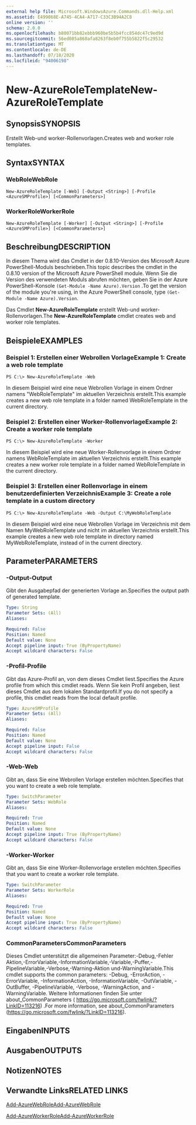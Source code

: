 ```yaml
---
external help file: Microsoft.WindowsAzure.Commands.dll-Help.xml
ms.assetid: E499868E-A745-4CA4-A717-C33C3B94A2C8
online version: ''
schema: 2.0.0
ms.openlocfilehash: b80071bb82ebbb960be5b5b4fcc854dc47c9ed9d
ms.sourcegitcommit: 56ed085a868afa8263f8eb0f755b5822f5c29532
ms.translationtype: MT
ms.contentlocale: de-DE
ms.lasthandoff: 07/18/2020
ms.locfileid: "94006198"
---
```

# <span data-ttu-id="0c8a9-101">New-AzureRoleTemplate</span><span class="sxs-lookup"><span data-stu-id="0c8a9-101">New-AzureRoleTemplate</span></span>

## <span data-ttu-id="0c8a9-102">Synopsis</span><span class="sxs-lookup"><span data-stu-id="0c8a9-102">SYNOPSIS</span></span>
<span data-ttu-id="0c8a9-103">Erstellt Web-und worker-Rollenvorlagen.</span><span class="sxs-lookup"><span data-stu-id="0c8a9-103">Creates web and worker role templates.</span></span>

## <span data-ttu-id="0c8a9-104">Syntax</span><span class="sxs-lookup"><span data-stu-id="0c8a9-104">SYNTAX</span></span>

### <span data-ttu-id="0c8a9-105">WebRole</span><span class="sxs-lookup"><span data-stu-id="0c8a9-105">WebRole</span></span>
```
New-AzureRoleTemplate [-Web] [-Output <String>] [-Profile <AzureSMProfile>] [<CommonParameters>]
```

### <span data-ttu-id="0c8a9-106">WorkerRole</span><span class="sxs-lookup"><span data-stu-id="0c8a9-106">WorkerRole</span></span>
```
New-AzureRoleTemplate [-Worker] [-Output <String>] [-Profile <AzureSMProfile>] [<CommonParameters>]
```

## <span data-ttu-id="0c8a9-107">Beschreibung</span><span class="sxs-lookup"><span data-stu-id="0c8a9-107">DESCRIPTION</span></span>
<span data-ttu-id="0c8a9-108">In diesem Thema wird das Cmdlet in der 0.8.10-Version des Microsoft Azure PowerShell-Moduls beschrieben.</span><span class="sxs-lookup"><span data-stu-id="0c8a9-108">This topic describes the cmdlet in the 0.8.10 version of the Microsoft Azure PowerShell module.</span></span>
<span data-ttu-id="0c8a9-109">Wenn Sie die Version des verwendeten Moduls abrufen möchten, geben Sie in der Azure PowerShell-Konsole `(Get-Module -Name Azure).Version` .</span><span class="sxs-lookup"><span data-stu-id="0c8a9-109">To get the version of the module you're using, in the Azure PowerShell console, type `(Get-Module -Name Azure).Version`.</span></span>

<span data-ttu-id="0c8a9-110">Das Cmdlet **New-AzureRoleTemplate** erstellt Web-und worker-Rollenvorlagen.</span><span class="sxs-lookup"><span data-stu-id="0c8a9-110">The **New-AzureRoleTemplate** cmdlet creates web and worker role templates.</span></span>

## <span data-ttu-id="0c8a9-111">Beispiele</span><span class="sxs-lookup"><span data-stu-id="0c8a9-111">EXAMPLES</span></span>

### <span data-ttu-id="0c8a9-112">Beispiel 1: Erstellen einer Webrollen Vorlage</span><span class="sxs-lookup"><span data-stu-id="0c8a9-112">Example 1: Create a web role template</span></span>
```
PS C:\> New-AzureRoleTemplate -Web
```

<span data-ttu-id="0c8a9-113">In diesem Beispiel wird eine neue Webrollen Vorlage in einem Ordner namens "WebRoleTemplate" im aktuellen Verzeichnis erstellt.</span><span class="sxs-lookup"><span data-stu-id="0c8a9-113">This example creates a new web role template in a folder named WebRoleTemplate in the current directory.</span></span>

### <span data-ttu-id="0c8a9-114">Beispiel 2: Erstellen einer Worker-Rollenvorlage</span><span class="sxs-lookup"><span data-stu-id="0c8a9-114">Example 2: Create a worker role template</span></span>
```
PS C:\> New-AzureRoleTemplate -Worker
```

<span data-ttu-id="0c8a9-115">In diesem Beispiel wird eine neue Worker-Rollenvorlage in einem Ordner namens WebRoleTemplate im aktuellen Verzeichnis erstellt.</span><span class="sxs-lookup"><span data-stu-id="0c8a9-115">This example creates a new worker role template in a folder named WebRoleTemplate in the current directory.</span></span>

### <span data-ttu-id="0c8a9-116">Beispiel 3: Erstellen einer Rollenvorlage in einem benutzerdefinierten Verzeichnis</span><span class="sxs-lookup"><span data-stu-id="0c8a9-116">Example 3: Create a role template in a custom directory</span></span>
```
PS C:\> New-AzureRoleTemplate -Web -Output C:\MyWebRoleTemplate
```

<span data-ttu-id="0c8a9-117">In diesem Beispiel wird eine neue Webrollen Vorlage im Verzeichnis mit dem Namen MyWebRoleTemplate und nicht im aktuellen Verzeichnis erstellt.</span><span class="sxs-lookup"><span data-stu-id="0c8a9-117">This example creates a new web role template in directory named MyWebRoleTemplate, instead of in the current directory.</span></span>

## <span data-ttu-id="0c8a9-118">Parameter</span><span class="sxs-lookup"><span data-stu-id="0c8a9-118">PARAMETERS</span></span>

### <span data-ttu-id="0c8a9-119">-Output</span><span class="sxs-lookup"><span data-stu-id="0c8a9-119">-Output</span></span>
<span data-ttu-id="0c8a9-120">Gibt den Ausgabepfad der generierten Vorlage an.</span><span class="sxs-lookup"><span data-stu-id="0c8a9-120">Specifies the output path of generated template.</span></span>

```yaml
Type: String
Parameter Sets: (All)
Aliases: 

Required: False
Position: Named
Default value: None
Accept pipeline input: True (ByPropertyName)
Accept wildcard characters: False
```

### <span data-ttu-id="0c8a9-121">-Profil</span><span class="sxs-lookup"><span data-stu-id="0c8a9-121">-Profile</span></span>
<span data-ttu-id="0c8a9-122">Gibt das Azure-Profil an, von dem dieses Cmdlet liest.</span><span class="sxs-lookup"><span data-stu-id="0c8a9-122">Specifies the Azure profile from which this cmdlet reads.</span></span>
<span data-ttu-id="0c8a9-123">Wenn Sie kein Profil angeben, liest dieses Cmdlet aus dem lokalen Standardprofil.</span><span class="sxs-lookup"><span data-stu-id="0c8a9-123">If you do not specify a profile, this cmdlet reads from the local default profile.</span></span>

```yaml
Type: AzureSMProfile
Parameter Sets: (All)
Aliases: 

Required: False
Position: Named
Default value: None
Accept pipeline input: False
Accept wildcard characters: False
```

### <span data-ttu-id="0c8a9-124">-Web</span><span class="sxs-lookup"><span data-stu-id="0c8a9-124">-Web</span></span>
<span data-ttu-id="0c8a9-125">Gibt an, dass Sie eine Webrollen Vorlage erstellen möchten.</span><span class="sxs-lookup"><span data-stu-id="0c8a9-125">Specifies that you want to create a web role template.</span></span>

```yaml
Type: SwitchParameter
Parameter Sets: WebRole
Aliases: 

Required: True
Position: Named
Default value: None
Accept pipeline input: True (ByPropertyName)
Accept wildcard characters: False
```

### <span data-ttu-id="0c8a9-126">-Worker</span><span class="sxs-lookup"><span data-stu-id="0c8a9-126">-Worker</span></span>
<span data-ttu-id="0c8a9-127">Gibt an, dass Sie eine Worker-Rollenvorlage erstellen möchten.</span><span class="sxs-lookup"><span data-stu-id="0c8a9-127">Specifies that you want to create a worker role template.</span></span>

```yaml
Type: SwitchParameter
Parameter Sets: WorkerRole
Aliases: 

Required: True
Position: Named
Default value: None
Accept pipeline input: True (ByPropertyName)
Accept wildcard characters: False
```

### <span data-ttu-id="0c8a9-128">CommonParameters</span><span class="sxs-lookup"><span data-stu-id="0c8a9-128">CommonParameters</span></span>
<span data-ttu-id="0c8a9-129">Dieses Cmdlet unterstützt die allgemeinen Parameter:-Debug,-Fehler Aktion,-ErrorVariable,-InformationVariable,-Variable,-Puffer,-PipelineVariable,-Verbose,-Warning-Aktion und-WarningVariable.</span><span class="sxs-lookup"><span data-stu-id="0c8a9-129">This cmdlet supports the common parameters: -Debug, -ErrorAction, -ErrorVariable, -InformationAction, -InformationVariable, -OutVariable, -OutBuffer, -PipelineVariable, -Verbose, -WarningAction, and -WarningVariable.</span></span> <span data-ttu-id="0c8a9-130">Weitere Informationen finden Sie unter about_CommonParameters ( https://go.microsoft.com/fwlink/?LinkID=113216) .</span><span class="sxs-lookup"><span data-stu-id="0c8a9-130">For more information, see about_CommonParameters (https://go.microsoft.com/fwlink/?LinkID=113216).</span></span>

## <span data-ttu-id="0c8a9-131">Eingaben</span><span class="sxs-lookup"><span data-stu-id="0c8a9-131">INPUTS</span></span>

## <span data-ttu-id="0c8a9-132">Ausgaben</span><span class="sxs-lookup"><span data-stu-id="0c8a9-132">OUTPUTS</span></span>

## <span data-ttu-id="0c8a9-133">Notizen</span><span class="sxs-lookup"><span data-stu-id="0c8a9-133">NOTES</span></span>

## <span data-ttu-id="0c8a9-134">Verwandte Links</span><span class="sxs-lookup"><span data-stu-id="0c8a9-134">RELATED LINKS</span></span>

[<span data-ttu-id="0c8a9-135">Add-AzureWebRole</span><span class="sxs-lookup"><span data-stu-id="0c8a9-135">Add-AzureWebRole</span></span>](./Add-AzureWebRole.md)

[<span data-ttu-id="0c8a9-136">Add-AzureWorkerRole</span><span class="sxs-lookup"><span data-stu-id="0c8a9-136">Add-AzureWorkerRole</span></span>](./Add-AzureWorkerRole.md)


